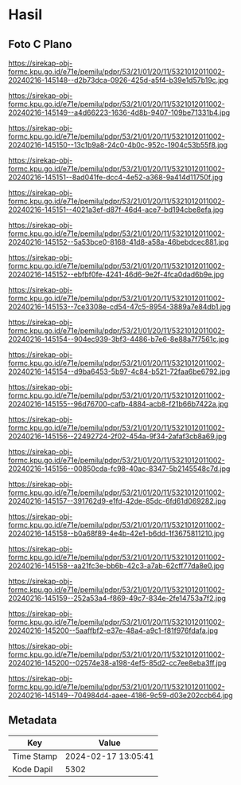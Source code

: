 # Hasil

## Foto C Plano

https://sirekap-obj-formc.kpu.go.id/e71e/pemilu/pdpr/53/21/01/20/11/5321012011002-20240216-145148--d2b73dca-0926-425d-a5f4-b39e1d57b19c.jpg

https://sirekap-obj-formc.kpu.go.id/e71e/pemilu/pdpr/53/21/01/20/11/5321012011002-20240216-145149--a4d66223-1636-4d8b-9407-109be71331b4.jpg

https://sirekap-obj-formc.kpu.go.id/e71e/pemilu/pdpr/53/21/01/20/11/5321012011002-20240216-145150--13c1b9a8-24c0-4b0c-952c-1904c53b55f8.jpg

https://sirekap-obj-formc.kpu.go.id/e71e/pemilu/pdpr/53/21/01/20/11/5321012011002-20240216-145151--8ad041fe-dcc4-4e52-a368-9a414d11750f.jpg

https://sirekap-obj-formc.kpu.go.id/e71e/pemilu/pdpr/53/21/01/20/11/5321012011002-20240216-145151--4021a3ef-d87f-46d4-ace7-bd194cbe8efa.jpg

https://sirekap-obj-formc.kpu.go.id/e71e/pemilu/pdpr/53/21/01/20/11/5321012011002-20240216-145152--5a53bce0-8168-41d8-a58a-46bebdcec881.jpg

https://sirekap-obj-formc.kpu.go.id/e71e/pemilu/pdpr/53/21/01/20/11/5321012011002-20240216-145152--ebfbf0fe-4241-46d6-9e2f-4fca0dad6b9e.jpg

https://sirekap-obj-formc.kpu.go.id/e71e/pemilu/pdpr/53/21/01/20/11/5321012011002-20240216-145153--7ce3308e-cd54-47c5-8954-3889a7e84db1.jpg

https://sirekap-obj-formc.kpu.go.id/e71e/pemilu/pdpr/53/21/01/20/11/5321012011002-20240216-145154--904ec939-3bf3-4486-b7e6-8e88a7f7561c.jpg

https://sirekap-obj-formc.kpu.go.id/e71e/pemilu/pdpr/53/21/01/20/11/5321012011002-20240216-145154--d9ba6453-5b97-4c84-b521-72faa6be6792.jpg

https://sirekap-obj-formc.kpu.go.id/e71e/pemilu/pdpr/53/21/01/20/11/5321012011002-20240216-145155--96d76700-cafb-4884-acb8-f21b66b7422a.jpg

https://sirekap-obj-formc.kpu.go.id/e71e/pemilu/pdpr/53/21/01/20/11/5321012011002-20240216-145156--22492724-2f02-454a-9f34-2afaf3cb8a69.jpg

https://sirekap-obj-formc.kpu.go.id/e71e/pemilu/pdpr/53/21/01/20/11/5321012011002-20240216-145156--00850cda-fc98-40ac-8347-5b2145548c7d.jpg

https://sirekap-obj-formc.kpu.go.id/e71e/pemilu/pdpr/53/21/01/20/11/5321012011002-20240216-145157--391762d9-e1fd-42de-85dc-6fd61d069282.jpg

https://sirekap-obj-formc.kpu.go.id/e71e/pemilu/pdpr/53/21/01/20/11/5321012011002-20240216-145158--b0a68f89-4e4b-42e1-b6dd-1f3675811210.jpg

https://sirekap-obj-formc.kpu.go.id/e71e/pemilu/pdpr/53/21/01/20/11/5321012011002-20240216-145158--aa21fc3e-bb6b-42c3-a7ab-62cff77da8e0.jpg

https://sirekap-obj-formc.kpu.go.id/e71e/pemilu/pdpr/53/21/01/20/11/5321012011002-20240216-145159--252a53a4-f869-49c7-834e-2fe14753a7f2.jpg

https://sirekap-obj-formc.kpu.go.id/e71e/pemilu/pdpr/53/21/01/20/11/5321012011002-20240216-145200--5aaffbf2-e37e-48a4-a9c1-f81f976fdafa.jpg

https://sirekap-obj-formc.kpu.go.id/e71e/pemilu/pdpr/53/21/01/20/11/5321012011002-20240216-145200--02574e38-a198-4ef5-85d2-cc7ee8eba3ff.jpg

https://sirekap-obj-formc.kpu.go.id/e71e/pemilu/pdpr/53/21/01/20/11/5321012011002-20240216-145149--704984d4-aaee-4186-9c59-d03e202ccb64.jpg


## Metadata

| Key        | Value               |
| ---------- | ------------------- |
| Time Stamp | 2024-02-17 13:05:41 |
| Kode Dapil | 5302                |



